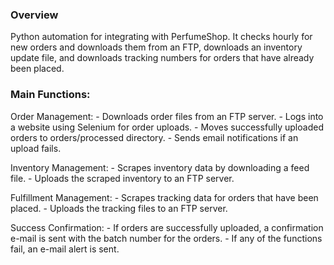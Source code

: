 ### Overview
Python automation for integrating with PerfumeShop. It checks hourly for new orders and downloads them from an FTP, downloads an inventory update file, and downloads tracking numbers for orders that have already been placed.

### Main Functions:
Order Management:
    - Downloads order files from an FTP server.
    - Logs into a website using Selenium for order uploads.
    - Moves successfully uploaded orders to orders/processed directory.
    - Sends email notifications if an upload fails.

Inventory Management:
    - Scrapes inventory data by downloading a feed file.
    - Uploads the scraped inventory to an FTP server.

Fulfillment Management:
    - Scrapes tracking data for orders that have been placed.
    - Uploads the tracking files to an FTP server.

Success Confirmation:
    - If orders are successfully uploaded, a confirmation e-mail is sent with the batch number for the orders.
    - If any of the functions fail, an e-mail alert is sent.